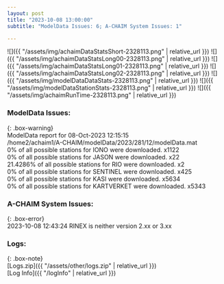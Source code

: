 ```yaml
---
layout: post
title: "2023-10-08 13:00:00"
subtitle: "ModelData Issues: 6; A-CHAIM System Issues: 1"

---
```


![]({{ "/assets/img/achaimDataStatsShort-2328113.png" | relative_url }})
![]({{ "/assets/img/achaimDataStatsLong00-2328113.png" | relative_url }})
![]({{ "/assets/img/achaimDataStatsLong01-2328113.png" | relative_url }})
![]({{ "/assets/img/achaimDataStatsLong02-2328113.png" | relative_url }})
![]({{ "/assets/img/modelDataDataStats-2328113.png" | relative_url }})
![]({{ "/assets/img/modelDataStationStats-2328113.png" | relative_url }})
![]({{ "/assets/img/achaimRunTime-2328113.png" | relative_url }})


### ModelData Issues:  
  
{: .box-warning}  
 ModelData report for 08-Oct-2023 12:15:15   
 /home2/achaim1/A-CHAIM/modelData/2023/281/12/modelData.mat   
 0% of all possible stations for IONO were downloaded. x1122   
 0% of all possible stations for JASON were downloaded. x22   
 21.4286% of all possible stations for RIO were downloaded. x2   
 0% of all possible stations for SENTINEL were downloaded. x425   
 0% of all possible stations for KASI were downloaded. x5634   
 0% of all possible stations for KARTVERKET were downloaded. x5343   
  
### A-CHAIM System Issues:  
  
{: .box-error}  
2023-10-08 12:43:24 RINEX is neither version 2.xx or 3.xx  

### Logs:  
  
{: .box-note}  
[Logs.zip]({{ "/assets/other/logs.zip" | relative_url }})  
[Log Info]({{ "/logInfo" | relative_url }})  
